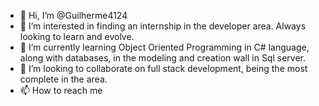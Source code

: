 - 👋 Hi, I’m @Guilherme4124
- 👀 I’m interested in finding an internship in the developer area. Always looking to learn and evolve.
- 🌱 I’m currently learning  Object Oriented Programming in C# language, along with databases, in the modeling and creation wall in Sql server.
- 💞️ I’m looking to collaborate on  full stack development, being the most complete in the area.
- 📫 How to reach me 

<!---
Guilherme4124/Guilherme4124 is a ✨ special ✨ repository because its `README.md` (this file) appears on your GitHub profile.
You can click the Preview link to take a look at your changes.
--->
